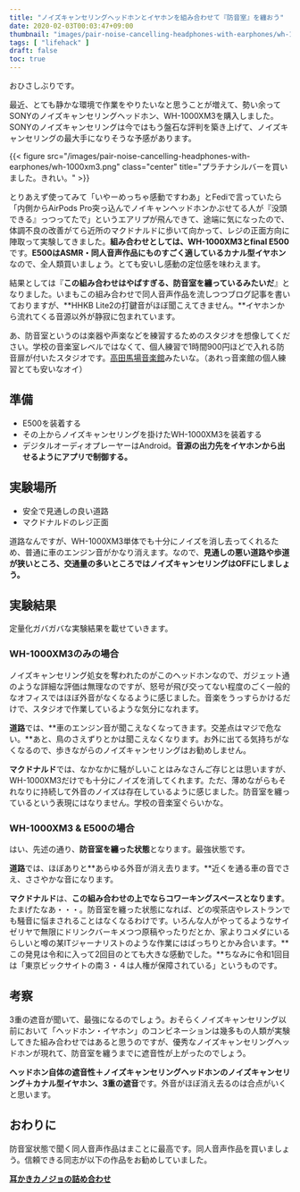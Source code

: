 ```yaml
---
title: "ノイズキャンセリングヘッドホンとイヤホンを組み合わせて『防音室』を纏おう"
date: 2020-02-03T00:03:47+09:00
thumbnail: "images/pair-noise-cancelling-headphones-with-earphones/wh-1000xm3.png"
tags: [ "lifehack" ]
draft: false
toc: true
---
```


おひさしぶりです。

最近、とても静かな環境で作業をやりたいなと思うことが増えて、勢い余ってSONYのノイズキャンセリングヘッドホン、WH-1000XM3を購入しました。SONYのノイズキャンセリングは今ではもう盤石な評判を築き上げて、ノイズキャンセリングの最大手になりそうな予感があります。

{{< figure src="/images/pair-noise-cancelling-headphones-with-earphones/wh-1000xm3.png" class="center" title="プラチナシルバーを買いました。きれい。" >}}

とりあえず使ってみて「いやーめっちゃ感動ですわあ」とFediで言っていたら「内側からAirPods Pro突っ込んでノイキャンヘッドホンかぶせてる人が『没頭できる』っつってたで」というエアリプが飛んできて、途端に気になったので、体調不良の改善がてら近所のマクドナルドに歩いて向かって、レジの正面方向に陣取って実験してきました。**組み合わせとしては、WH-1000XM3とfinal E500**です。**E500はASMR・同人音声作品にものすごく適しているカナル型イヤホン**なので、全人類買いましょう。とても安いし感動の定位感を味わえます。

結果としては『**この組み合わせはやばすぎる、防音室を纏っているみたいだ**』となりました。いまもこの組み合わせで同人音声作品を流しつつブログ記事を書いておりますが、**HHKB Lite2の打鍵音がほぼ聞こえてきません。**イヤホンから流れてくる音源以外が静寂に包まれています。

あ、防音室というのは楽器や声楽などを練習するためのスタジオを想像してください。学校の音楽室レベルではなくて、個人練習で1時間900円ほどで入れる防音扉が付いたスタジオです。[高田馬場音楽館](http://www.st-ongakukan.com/takadanobabaekimae/takadanobabaekimae.html)みたいな。（あれっ音楽館の個人練習とても安いなオイ）

## 準備

- E500を装着する
- その上からノイズキャンセリングを掛けたWH-1000XM3を装着する
- デジタルオーディオプレーヤーはAndroid。**音源の出力先をイヤホンから出せるようにアプリで制御する。**

## 実験場所

- 安全で見通しの良い道路
- マクドナルドのレジ正面

道路なんですが、WH-1000XM3単体でも十分にノイズを消し去ってくれるため、普通に車のエンジン音がかなり消えます。なので、**見通しの悪い道路や歩道が狭いところ、交通量の多いところではノイズキャンセリングはOFFにしましょう。**

## 実験結果

定量化ガバガバな実験結果を載せていきます。

### WH-1000XM3のみの場合

ノイズキャンセリング処女を奪われたのがこのヘッドホンなので、ガジェット通のような詳細な評価は無理なのですが、怒号が飛び交ってない程度のごく一般的なオフィスではほぼ外音がなくなるように感じました。音楽をうっすらかけるだけで、スタジオで作業しているような気分になれます。

**道路**では、**車のエンジン音が聞こえなくなってきます。交差点はマジで危ない。**あと、鳥のさえずりとかは聞こえなくなります。お外に出てる気持ちがなくなるので、歩きながらのノイズキャンセリングはお勧めしません。

**マクドナルド**では、なかなかに騒がしいことはみなさんご存じとは思いますが、WH-1000XM3だけでも十分にノイズを消してくれます。ただ、薄めながらもそれなりに持続して外音のノイズは存在しているように感じました。防音室を纏っているという表現にはなりません。学校の音楽室ぐらいかな。

### WH-1000XM3 & E500の場合

はい、先述の通り、**防音室を纏った状態**となります。最強状態です。

**道路**では、ほぼありと**あらゆる外音が消え去ります。**近くを通る車の音でさえ、ささやかな音になります。

**マクドナルド**は、**この組み合わせの上でならコワーキングスペースとなります**。たまげたなあ・・・。防音室を纏った状態になれば、どの喫茶店やレストランでも騒音に悩まされることはなくなるわけです。いろんな人がやってるようなサイゼリヤで無限にドリンクバーキメつつ原稿やったりだとか、家よりコメダにいるらしいと噂の某ITジャーナリストのような作業にはばっちりとかみ合います。**この発見は令和に入って2回目のとても大きな感動でした。**ちなみに令和1回目は「東京ビックサイトの南３・４は人権が保障されている」というものです。

## 考察

3重の遮音が聞いて、最強になるのでしょう。おそらくノイズキャンセリング以前において「ヘッドホン・イヤホン」のコンビネーションは幾多もの人類が実験してきた組み合わせではあると思うのですが、優秀なノイズキャンセリングヘッドホンが現れて、防音室を纏うまでに遮音性が上がったのでしょう。

**ヘッドホン自体の遮音性＋ノイズキャンセリングヘッドホンのノイズキャンセリング＋カナル型イヤホン、3重の遮音**です。外音がほぼ消え去るのは合点がいくと思います。

## おわりに

防音室状態で聞く同人音声作品はまことに最高です。同人音声作品を買いましょう。信頼できる同志が以下の作品をお勧めしていました。

[**耳かきカノジョの詰め合わせ**](https://www.dlsite.com/maniax/work/=/product_id/RJ272849.html)

<a rel="noopener" href="https://www.dlsite.com/maniax/dlaf/=/t/i/link/work/aid/kunimi53chi/id/RJ272849.html" target="_blank"><img itemprop="image" src="//img.dlsite.jp/modpub/images2/work/doujin/RJ273000/RJ272849_img_main.jpg" alt="" border="0" class="target_type" /></a>

